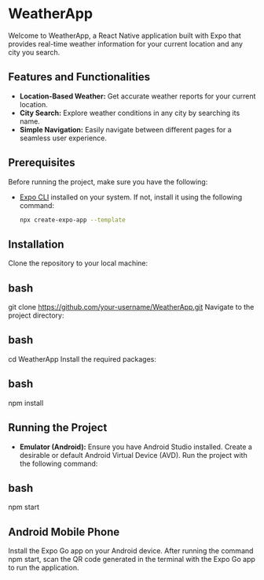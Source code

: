 # WeatherApp

Welcome to WeatherApp, a React Native application built with Expo that provides real-time weather information for your current location and any city you search.

## Features and Functionalities

- **Location-Based Weather:** Get accurate weather reports for your current location.
- **City Search:** Explore weather conditions in any city by searching its name.
- **Simple Navigation:** Easily navigate between different pages for a seamless user experience.

## Prerequisites

Before running the project, make sure you have the following:

- [Expo CLI](https://docs.expo.dev/get-started/installation/) installed on your system. If not, install it using the following command:
  ```bash
  npx create-expo-app --template

## Installation
Clone the repository to your local machine:

## bash

git clone https://github.com/your-username/WeatherApp.git
Navigate to the project directory:

## bash

cd WeatherApp
Install the required packages:

## bash
npm install
## Running the Project
- **Emulator (Android):**
Ensure you have Android Studio installed.
Create a desirable or default Android Virtual Device (AVD).
Run the project with the following command:
## bash
npm start


## Android Mobile Phone
Install the Expo Go app on your Android device.
After running the command npm start, scan the QR code generated in the terminal with the Expo Go app to run the application.